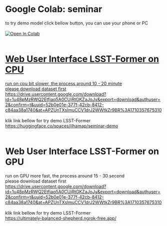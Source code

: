 # Google Colab: seminar
to try demo model click bellow button, you can use your phone or PC <br/><br/>
<a href="https://colab.research.google.com/github/ilham-ap/seminar/blob/main/seminar.ipynb" target="parent"><img src="https://colab.research.google.com/assets/colab-badge.svg" alt="Open In Colab"/><br/>
<br/>
# Web User Interface LSST-Former on CPU
run on cpu bit slower, the process around 10 - 20 minute <br/>
please download dataset first https://drive.usercontent.google.com/download?id=1u48pMzRWQ2Etfjaq5A0CUjRtGKZaJoJy&export=download&authuser=2&confirm=t&uuid=52b0e01e-377f-42cb-8412-c84aa38a1740&at=APZUnTXslmuCCV1drJ2WWtkZr9BR%3A1710357675310 <br/><br/>
klik link bellow for try demo LSST-Former<br/>
https://huggingface.co/spaces/ilhamap/seminar-demo
<br/>
<br/>
# Web User Interface LSST-Former on GPU
run on GPU more fast, the process around 15 - 30 second <br/>
please download dataset first https://drive.usercontent.google.com/download?id=1u48pMzRWQ2Etfjaq5A0CUjRtGKZaJoJy&export=download&authuser=2&confirm=t&uuid=52b0e01e-377f-42cb-8412-c84aa38a1740&at=APZUnTXslmuCCV1drJ2WWtkZr9BR%3A1710357675310 <br/><br/>
klik link bellow for try demo LSST-Former<br/>
https://ultimately-balanced-shepherd.ngrok-free.app/
